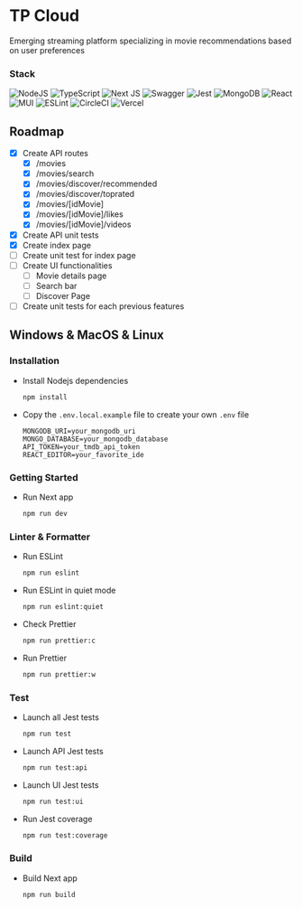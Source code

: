 # TP Cloud

Emerging streaming platform specializing in movie recommendations based on user preferences

### Stack

![NodeJS](https://img.shields.io/badge/node.js-6DA55F?style=for-the-badge&logo=node.js&logoColor=white)
![TypeScript](https://img.shields.io/badge/typescript-%23007ACC.svg?style=for-the-badge&logo=typescript&logoColor=white)
![Next JS](https://img.shields.io/badge/Next-black?style=for-the-badge&logo=next.js&logoColor=white)
![Swagger](https://img.shields.io/badge/-Swagger-%23Clojure?style=for-the-badge&logo=swagger&logoColor=white)
![Jest](https://img.shields.io/badge/-jest-%23C21325?style=for-the-badge&logo=jest&logoColor=white)
![MongoDB](https://img.shields.io/badge/MongoDB-%234ea94b.svg?style=for-the-badge&logo=mongodb&logoColor=white)
![React](https://img.shields.io/badge/react-%2320232a.svg?style=for-the-badge&logo=react&logoColor=%2361DAFB)
![MUI](https://img.shields.io/badge/MUI-%230081CB.svg?style=for-the-badge&logo=mui&logoColor=white)
![ESLint](https://img.shields.io/badge/ESLint-4B3263?style=for-the-badge&logo=eslint&logoColor=white)
![CircleCI](https://img.shields.io/badge/circle%20ci-%23161616.svg?style=for-the-badge&logo=circleci&logoColor=white)
![Vercel](https://img.shields.io/badge/vercel-%23000000.svg?style=for-the-badge&logo=vercel&logoColor=white)

## Roadmap
- [X]  Create API routes
    - [X]  /movies
    - [X]  /movies/search
    - [X]  /movies/discover/recommended
    - [X]  /movies/discover/toprated
    - [X]  /movies/[idMovie]
    - [X]  /movies/[idMovie]/likes
    - [X]  /movies/[idMovie]/videos
- [X]  Create API unit tests
- [X]  Create index page
- [ ]  Create unit test for index page
- [ ]  Create UI functionalities
    - [ ]  Movie details page
    - [ ]  Search bar
    - [ ]  Discover Page
- [ ]  Create unit tests for each previous features

## Windows & MacOS & Linux

### Installation

- Install Nodejs dependencies
  ```bash
  npm install
  ```

- Copy the `.env.local.example` file to create your own `.env` file
    ```dotenv
    MONGODB_URI=your_mongodb_uri
    MONGO_DATABASE=your_mongodb_database
    API_TOKEN=your_tmdb_api_token
    REACT_EDITOR=your_favorite_ide
    ```

### Getting Started

- Run Next app
  ```bash
  npm run dev
  ```

### Linter & Formatter

- Run ESLint
  ```bash
  npm run eslint
  ```
- Run ESLint in quiet mode
  ```bash
  npm run eslint:quiet
  ```
- Check Prettier
  ```bash
  npm run prettier:c
  ```
- Run Prettier
  ```bash
  npm run prettier:w
  ```

### Test
- Launch all Jest tests
  ```bash
  npm run test 
  ```
- Launch API Jest tests
  ```bash
  npm run test:api
  ```
- Launch UI Jest tests
  ```bash
  npm run test:ui
  ```
- Run Jest coverage
  ```bash
  npm run test:coverage
  ```

### Build

- Build Next app
  ```bash
  npm run build
  ```
